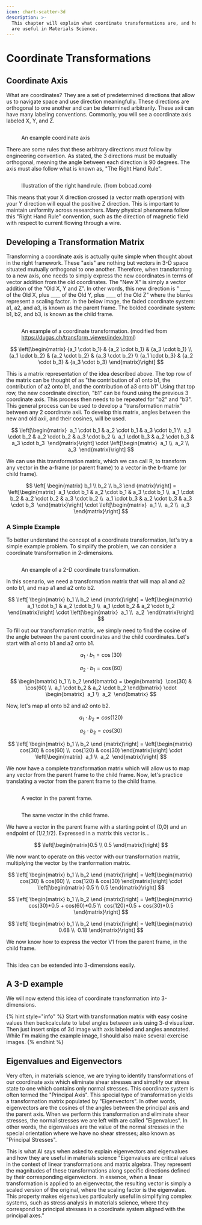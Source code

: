 ```yaml
---
icon: chart-scatter-3d
description: >-
  This chapter will explain what coordinate transformations are, and how they
  are useful in Materials Science.
---
```


# Coordinate Transformations

## Coordinate Axis

What are coordinates? They are a set of predetermined directions that allow us to navigate space and use direction meaningfully. These directions are orthogonal to one another and can be determined arbitrarily. These axii can have many labeling conventions. Commonly, you will see a coordinate axis labeled X, Y, and Z.&#x20;

<figure><img src="https://d138zd1ktt9iqe.cloudfront.net/media/seo_landing_files/sagar-a-cartesian-coordinate-07-1604485189.png" alt=""><figcaption><p>An example coordinate axis</p></figcaption></figure>

There are some rules that these arbitrary directions must follow by engineering convention. As stated, the 3 directions must be mutually orthogonal, meaning the angle between each direction is 90 degrees. The axis must also follow what is known as, "The Right Hand Rule".&#x20;

<figure><img src="https://bobcad.com/wp-content/uploads/2019/05/image-1-right-hand-rule.png" alt=""><figcaption><p>Illustration of the right hand rule. (from bobcad.com)</p></figcaption></figure>

This means that your X direction crossed (a vector math operation) with your Y direction will equal the positive Z direction. This is important to maintain uniformity across researchers. Many physical phenomena follow this "Right Hand Rule" convention, such as the direction of magnetic field with respect to current flowing through a wire.&#x20;

## Developing a Transformation Matrix

Transforming a coordinate axis is actually quite simple when thought about in the right framework. These "axis" are nothing but vectors in 3-D space situated mutually orthogonal to one another. Therefore, when transforming to a new axis, one needs to simply express the new coordinates in terms of vector addition from the old coordinates. The "New X" is simply a vector addition of the "Old X, Y and Z". In other words, this new direction is " \_\_\_\_ of the Old X, plus \_\_\_\_ of the Old Y, plus \_\_\_\_ of the Old Z" where the blanks represent a scaling factor. In the below image, the faded coordinate system: a1, a2, and a3, is known as the parent frame. The bolded coordinate system: b1, b2, and b3, is known as the child frame.

<figure><img src=".gitbook/assets/image (1).png" alt=""><figcaption><p>An example of a coordinate transformation. (modified from <a href="https://dugas.ch/transform_viewer/index.html">https://dugas.ch/transform_viewer/index.html</a>)</p></figcaption></figure>

$$
\left[\begin{matrix} {a_1 \cdot b_1} & {a_2 \cdot b_1} & {a_3 \cdot b_1} \\ {a_1 \cdot b_2} & {a_2 \cdot b_2} & {a_3 \cdot b_2} \\ {a_1 \cdot b_3} & {a_2 \cdot b_3} & {a_3 \cdot b_3} \end{matrix}\right]
$$

This is a matrix representation of the idea described above. The top row of the matrix can be thought of as "the contribution of a1 onto b1, the contribution of a2 onto b1, and the contribution of a3 onto b1" Using that top row, the new coordinate direction, "b1" can be found using the previous 3 coordinate axis. This process then needs to be repeated for "b2" and "b3". This general process can be used to develop a "transformation matrix" between any 2 coordinate axii. To develop this matrix, angles between the new and old axii, and their cosines, will be used.&#x20;

$$
\left[\begin{matrix} 
a_1 \cdot b_1 & a_2 \cdot b_1 & a_3 \cdot b_1 \\ 
a_1 \cdot b_2 & a_2 \cdot b_2 & a_3 \cdot b_2 \\ 
a_1 \cdot b_3 & a_2 \cdot b_3 & a_3 \cdot b_3 
\end{matrix}\right]
\cdot
\left[\begin{matrix} 
a_1 \\ 
a_2 \\ 
a_3 
\end{matrix}\right]
$$



We can use this transformation matrix, which we can call R, to transform any vector in the a-frame (or parent frame) to a vector in the b-frame (or child frame).

$$
\left[ \begin{matrix} b_1 \\ b_2 \\ b_3 \end {matrix}\right] = \left[\begin{matrix} 
a_1 \cdot b_1 & a_2 \cdot b_1 & a_3 \cdot b_1 \\ 
a_1 \cdot b_2 & a_2 \cdot b_2 & a_3 \cdot b_2 \\ 
a_1 \cdot b_3 & a_2 \cdot b_3 & a_3 \cdot b_3 
\end{matrix}\right]
\cdot
\left[\begin{matrix} 
a_1 \\ 
a_2 \\ 
a_3 
\end{matrix}\right]
$$

### A Simple Example

To better understand the concept of a coordinate transformation, let's try a simple example problem. To simplify the problem, we can consider a coordinate transformation in 2-dimensions.&#x20;

<figure><img src=".gitbook/assets/image (2).png" alt=""><figcaption><p>An example of a 2-D coordinate transformation.</p></figcaption></figure>

In this scenario, we need a transformation matrix that will map a1 and a2 onto b1, and map a1 and a2 onto b2.&#x20;

$$
\left[ \begin{matrix} b_1 \\ b_2 \end {matrix}\right] = \left[\begin{matrix} 
a_1 \cdot b_1 & a_2 \cdot b_1 \\ 
a_1 \cdot b_2 & a_2 \cdot b_2 \end{matrix}\right]
\cdot
\left[\begin{matrix} 
a_1 \\ 
a_2 
\end{matrix}\right]
$$

To fill out our transformation matrix, we simply need to find the cosine of the angle between the parent coordinates and the child coordinates. Let's start with a1 onto b1 and a2 onto b1.

$$
a_1 \cdot b_1 = \cos(30)
$$

$$
a_2 \cdot b_1 = \cos(60)
$$



$$
\begin{bmatrix} b_1 \\ b_2 \end{bmatrix} = \begin{bmatrix} 
\cos(30) & \cos(60) \\ 
a_1 \cdot b_2 & a_2 \cdot b_2 \end{bmatrix}
\cdot
\begin{bmatrix} 
a_1 \\ 
a_2 
\end{bmatrix}
$$

Now, let's map a1 onto b2 and a2 onto b2.

$$
a_1 \cdot b_2 = cos(120)
$$

$$
a_2 \cdot b_2 = cos(30)
$$

$$
\left[ \begin{matrix} b_1 \\ b_2 \end {matrix}\right] = \left[\begin{matrix} 
cos(30) & cos(60) \\ 
cos(120) & cos(30) \end{matrix}\right]
\cdot
\left[\begin{matrix} 
a_1 \\ 
a_2 
\end{matrix}\right]
$$

We now have a complete transformation matrix which will allow us to map any vector from the parent frame to the child frame. Now, let's practice translating a vector from the parent frame to the child frame.

<figure><img src=".gitbook/assets/image (6).png" alt=""><figcaption><p>A vector in the parent frame.</p></figcaption></figure>

<figure><img src=".gitbook/assets/image (4).png" alt=""><figcaption><p>The same vector in the child frame.</p></figcaption></figure>

We have a vector in the parent frame with a starting point of (0,0) and an endpoint of (1/2,1/2). Expressed in a matrix this vector is...

$$
\left[\begin{matrix}0.5 \\ 0.5 \end{matrix}\right]
$$

We now want to operate on this vector with our transformation matrix, multiplying the vector by the tranformation matrix.

$$
\left[ \begin{matrix} b_1 \\ b_2 \end {matrix}\right] = \left[\begin{matrix} 
cos(30) & cos(60) \\ 
cos(120) & cos(30) \end{matrix}\right]
\cdot
\left[\begin{matrix} 0.5 \\ 0.5 \end{matrix}\right]
$$

$$
\left[ \begin{matrix} b_1 \\ b_2 \end {matrix}\right] = \left[\begin{matrix} 
cos(30)*0.5 + cos(60)*0.5 \\ 
cos(120)*0.5 + cos(30)*0.5 \end{matrix}\right]
$$

$$
\left[ \begin{matrix} b_1 \\ b_2 \end {matrix}\right] = \left[\begin{matrix} 
0.68 \\ 
0.18 \end{matrix}\right]
$$

We now know how to express the vector V1 from the parent frame, in the child frame.

<figure><img src=".gitbook/assets/image (5).png" alt=""><figcaption></figcaption></figure>

This idea can be extended into 3-dimensions easily.

## A 3-D example

We will now extend this idea of coordinate transformation into 3-dimensions.&#x20;

{% hint style="info" %}
Start with transformation matrix with easy cosine values then backcalculate to label angles between axis using 3-d visualizer. Then just insert snips of 3d image with axis labeled and angles annotated. While I'm making the example image, I should also make several exercise images.
{% endhint %}



## Eigenvalues and Eigenvectors

Very often, in materials science, we are trying to identify transformations of our coordinate axis which eliminate shear stresses and simplify our stress state to one which contains only normal stresses. This coordinate system is often termed the "Principal Axis". This special type of transformation yields a transformation matrix populated by "Eigenvectors". In other words, eigenvectors are the cosines of the angles between the principal axis and the parent axis. When we perform this transformation and eliminate shear stresses, the normal stresses we are left with are called "Eigenvalues". In other words, the eigenvalues are the value of the normal stresses in the special orientation where we have no shear stresses; also known as "Principal Stresses".&#x20;

This is what AI says when asked to explain eigenvectors and eigenvalues and how they are useful in materials science "Eigenvalues are critical values in the context of linear transformations and matrix algebra. They represent the magnitudes of these transformations along specific directions defined by their corresponding eigenvectors. In essence, when a linear transformation is applied to an eigenvector, the resulting vector is simply a scaled version of the original, where the scaling factor is the eigenvalue. This property makes eigenvalues particularly useful in simplifying complex systems, such as stress analysis in materials science, where they correspond to principal stresses in a coordinate system aligned with the principal axes."

